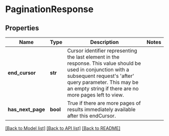 # PaginationResponse

## Properties
Name | Type | Description | Notes
------------ | ------------- | ------------- | -------------
**end_cursor** | **str** | Cursor identifier representing the last element in the response. This value should be used in conjunction with a subsequent request&#x27;s &#x27;after&#x27; query parameter. This may be an empty string if there are no more pages left to view. | 
**has_next_page** | **bool** | True if there are more pages of results immediately available after this endCursor. | 

[[Back to Model list]](../README.md#documentation-for-models) [[Back to API list]](../README.md#documentation-for-api-endpoints) [[Back to README]](../README.md)

